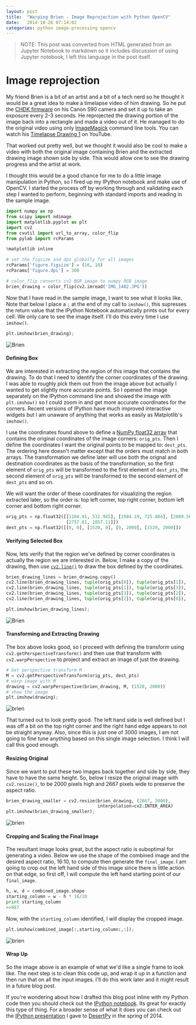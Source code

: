 ```yaml
---
layout: post
title:  "Warping Brien - Image Reprojection with Python OpenCV"
date:   2014-10-26 07:14:02
categories: python image-processing opencv
---
```


> NOTE: This post was converted from HTML generated from an Jupyter Notebook to
> markdown so it includes discussion of using Jupyter notebook, I left this
> language in the post itself.

# Image reprojection

My friend Brien is a bit of an artist and a bit of a tech nerd so he thought it
would be a great idea to make a timelapse video of him drawing.  So he put the
[CHDK firmware](http://chdk.wikia.com/wiki/CHDK) on his Canon S90 camera and
set it up to take an exposure every 2-3 seconds.  He reprojected the drawing
portion of the image back into a rectangle and made a video out of it.  He
managed to do the original video using only [ImageMagick](http://www.imagemagick.org/)
command line tools.  You can watch his
[Timelapse Drawing 1](https://www.youtube.com/watch?v=BPijRAK2NHg) on YouTube.

That worked out pretty well, but we thought it would also be cool to make a
video with both the original image containing Brien and the extracted drawing
image shown side by side.  This would allow one to see the drawing progress and
the artist at work.

I thought this would be a good chance for me to do a little image manipulation in Python, so I fired up my IPython notebook and make use of OpenCV.
I started the process off by working through and validating each step I wanted to perform, beginning with standard imports and reading in the sample image.

```python
import numpy as np
from scipy import ndimage
import matplotlib.pyplot as plt
import cv2
from cvutil import url_to_array, color_flip
from pylab import rcParams

%matplotlib inline

# set the figsize and dpi globally for all images
rcParams['figure.figsize'] = (16, 16)
rcParams['figure.dpi'] = 300

# color_flip converts cv2 BGR image to numpy RGB image
brien_drawing = color_flip(cv2.imread('IMG_1482.JPG'))
```

<p>Now that I have read in the sample image, I want to see what it looks like.  Note that below I place a <code>;</code> at the end of my call to <code>imshow()</code>, this supresses the return value that the IPython Notebook automatically prints out for every cell.  We only care to see the image itself.  I&#39;ll do this every time I use <code>imshow()</code>.</p>

```python
plt.imshow(brien_drawing);
```

![Brien](/images/brien1.png)


#### Defining Box

We are interested in extracting the region of this image that contains the drawing.  To do that I need to identify the corner coordinates of the drawing.  I was able to roughly pick them out from the image above but actually I wanted to get slightly more accurate points.  So I opened the image separately on the IPython command line and showed the image with <code>plt.imshow()</code> so I could zoom in and get more accurate coordinates for the corners.  Recent versions of IPython have much improved interactive widgets but I am unaware of anything that works as easily as Matplotlib&#39;s <code>imshow()</code>.

I use the coordinates found above to define a <a href="http://docs.scipy.org/doc/numpy/user/basics.creation.html">NumPy float32 array</a> that contains the original coordinates of the image corners: <code>orig_pts</code>.  Then I define the coordinates I want the original points to be mapped to: <code>dest_pts</code>.  The ordering here doesn&#39;t matter except that the orders must match in both arrays.  The transformation we define later will use both the orignal and destination coordinates as the basis of the transformation, so the first element of <code>orig_pts</code> will be transformed to the first element of <code>dest_pts</code>, the second element of <code>orig_pts</code> will be transformed to the second element of <code>dest_pts</code> and so on.

We will want the order of these coordinates for visualizing the region extracted later, so the order is: top left corner, top right corner, bottom left corner and bottom right corner.

```python
orig_pts = np.float32([[1184.91, 532.945], [1984.19, 725.804], [2089.56, 2079.8],
                       [2757.61, 1857.11]])
dest_pts = np.float32([[0, 0], [1520, 0], [0, 2000], [1520, 2000]])
```

#### Verifying Selected Box

Now, lets verify that the region we&#39;ve defined by corner coordinates is actually the region we are interested in.  Below, I make a copy of the drawing, then use <a href="http://docs.opencv.org/trunk/doc/py_tutorials/py_gui/py_drawing_functions/py_drawing_functions.html#drawing-line"><code>cv2.line()</code></a> to draw the box defined by the coordinates.

```python
brien_drawing_lines = brien_drawing.copy()
cv2.line(brien_drawing_lines, tuple(orig_pts[0]), tuple(orig_pts[1]), (255,0,0), 2)
cv2.line(brien_drawing_lines, tuple(orig_pts[1]), tuple(orig_pts[3]), (255,0,0), 2)
cv2.line(brien_drawing_lines, tuple(orig_pts[3]), tuple(orig_pts[2]), (255,0,0), 2)
cv2.line(brien_drawing_lines, tuple(orig_pts[2]), tuple(orig_pts[0]), (255,0,0), 2)

plt.imshow(brien_drawing_lines);
```

![Brien](/images/brien2.png)

#### Transforming and Extracting Drawing

The box above looks good, so I proceed with defining the transform using <code>cv2.getPerspectiveTransform()</code> and then use that transform with <code>cv2.warpPerspective</code> to project and extract an image of just the drawing.


```python
# Get perspective transform M
M = cv2.getPerspectiveTransform(orig_pts, dest_pts)
# warp image with M
drawing = cv2.warpPerspective(brien_drawing, M, (1520, 2000))
# show the image
plt.imshow(drawing);
```

![brien](/images/brien3.png)

That turned out to look pretty good.  The left hand side is well defined but I was off a bit on the top right corner and the right hand edge appears to not be straight anyway.  Also, since this is just one of 3000 images, I am not going to fine tune anything based on this single image selection.  I think I will call this good enough.

#### Resizing Original

Since we want to put these two images back together and side by side, they have to have the same height.  So, below I resize the original image with <code>cv2.resize()</code>, to be 2000 pixels high and 2667 pixels wide to preserve the aspect ratio.

```python
brien_drawing_smaller = cv2.resize(brien_drawing, (2667, 2000),
                                   interpolation=cv2.INTER_AREA)
plt.imshow(brien_drawing_smaller);
```

![brien](/images/brien5.png)

#### Cropping and Scaling the Final Image

The resultant image looks great, but the aspect ratio is suboptimal for generating a video.  Below we use the shape of the combined image and the desired aspect ratio, 16:10, to compute then generate the <code>final_image</code>.  I am going to crop out the left hand side of this image since there is little action on that edge, so first off, I will compute the left hand starting point of our <code>final_image</code>.

```python
h, w, d = combined_image.shape
starting_column = w - h * 16/10
print starting_column
>>987
```


Now, with the <code>starting_column</code> identified, I will display the cropped image.


```python
plt.imshow(combined_image[:,starting_column:,:]);
```

![brien](/images/brien6.png)

#### Wrap Up

So the image above is an example of what we&#39;d like a single frame to look
like.  The next step is to clean this code up, and wrap it up in a function and
then run that on all the input images.  I&#39;ll do this work later and it might
result in a future blog post.

If you&#39;re wondering about how I drafted this blog post inline with my Python
code then you should check out the <a href="http://ipython.org/notebook.html">IPython notebook</a>.  Its great for exactly this type of thing.  For a broader sense of what it does you can check out the <a href="http://presentations.desertpy.com/ipython-godber/#/">IPython presentation</a> I gave to <a href="http://desertpy.com">DesertPy</a> in the spring of 2014.
